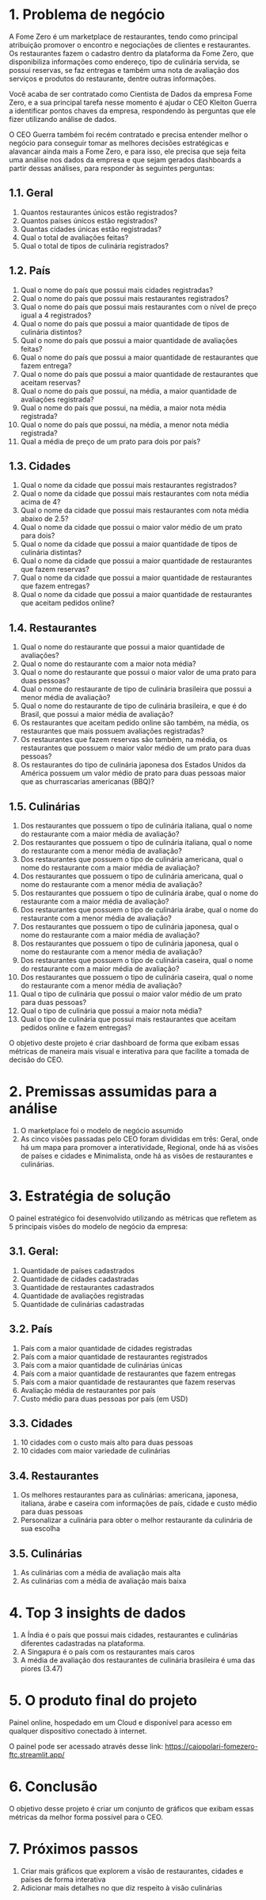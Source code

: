 # 1. Problema de negócio

A Fome Zero é um marketplace de restaurantes, tendo como principal atribuição promover o encontro e negociações de clientes e restaurantes. Os restaurantes fazem o cadastro dentro da plataforma da Fome Zero, que disponibiliza informações como endereço, tipo de culinária servida, se possui reservas, se faz entregas e também uma nota de avaliação dos serviços e produtos do restaurante, dentre outras informações.

Você acaba de ser contratado como Cientista de Dados da empresa Fome Zero, e a sua principal tarefa nesse momento é ajudar o CEO Kleiton Guerra a identificar pontos chaves da empresa, respondendo às perguntas que ele fizer utilizando análise de dados.

O CEO Guerra também foi recém contratado e precisa entender melhor o negócio para conseguir tomar as melhores decisões estratégicas e alavancar ainda mais a Fome Zero, e para isso, ele precisa que seja feita uma análise nos dados da empresa e que sejam gerados dashboards a partir dessas análises, para responder às seguintes perguntas:

## 1.1. Geral

1. Quantos restaurantes únicos estão registrados?
2. Quantos países únicos estão registrados?
3. Quantas cidades únicas estão registradas?
4. Qual o total de avaliações feitas?
5. Qual o total de tipos de culinária registrados?

## 1.2. País

1. Qual o nome do país que possui mais cidades registradas?
2. Qual o nome do país que possui mais restaurantes registrados?
3. Qual o nome do país que possui mais restaurantes com o nível de preço igual a 4
registrados?
4. Qual o nome do país que possui a maior quantidade de tipos de culinária
distintos?
5. Qual o nome do país que possui a maior quantidade de avaliações feitas?
6. Qual o nome do país que possui a maior quantidade de restaurantes que fazem
entrega?
7. Qual o nome do país que possui a maior quantidade de restaurantes que aceitam
reservas?
8. Qual o nome do país que possui, na média, a maior quantidade de avaliações
registrada?
9. Qual o nome do país que possui, na média, a maior nota média registrada?
10. Qual o nome do país que possui, na média, a menor nota média registrada?
11. Qual a média de preço de um prato para dois por país?

## 1.3. Cidades

1. Qual o nome da cidade que possui mais restaurantes registrados?
2. Qual o nome da cidade que possui mais restaurantes com nota média acima de
4?
3. Qual o nome da cidade que possui mais restaurantes com nota média abaixo de
2.5?
4. Qual o nome da cidade que possui o maior valor médio de um prato para dois?
5. Qual o nome da cidade que possui a maior quantidade de tipos de culinária
distintas?
6. Qual o nome da cidade que possui a maior quantidade de restaurantes que fazem
reservas?
7. Qual o nome da cidade que possui a maior quantidade de restaurantes que fazem
entregas?
8. Qual o nome da cidade que possui a maior quantidade de restaurantes que
aceitam pedidos online?

## 1.4. Restaurantes

1. Qual o nome do restaurante que possui a maior quantidade de avaliações?
2. Qual o nome do restaurante com a maior nota média?
3. Qual o nome do restaurante que possui o maior valor de uma prato para duas
pessoas?
4. Qual o nome do restaurante de tipo de culinária brasileira que possui a menor
média de avaliação?
5. Qual o nome do restaurante de tipo de culinária brasileira, e que é do Brasil, que
possui a maior média de avaliação?
6. Os restaurantes que aceitam pedido online são também, na média, os
restaurantes que mais possuem avaliações registradas?
7. Os restaurantes que fazem reservas são também, na média, os restaurantes que
possuem o maior valor médio de um prato para duas pessoas?
8. Os restaurantes do tipo de culinária japonesa dos Estados Unidos da América
possuem um valor médio de prato para duas pessoas maior que as churrascarias
americanas (BBQ)?

## 1.5. Culinárias

1. Dos restaurantes que possuem o tipo de culinária italiana, qual o nome do
restaurante com a maior média de avaliação?
2. Dos restaurantes que possuem o tipo de culinária italiana, qual o nome do
restaurante com a menor média de avaliação?
3. Dos restaurantes que possuem o tipo de culinária americana, qual o nome do
restaurante com a maior média de avaliação?
4. Dos restaurantes que possuem o tipo de culinária americana, qual o nome do
restaurante com a menor média de avaliação?
5. Dos restaurantes que possuem o tipo de culinária árabe, qual o nome do
restaurante com a maior média de avaliação?
6. Dos restaurantes que possuem o tipo de culinária árabe, qual o nome do
restaurante com a menor média de avaliação?
7. Dos restaurantes que possuem o tipo de culinária japonesa, qual o nome do
restaurante com a maior média de avaliação?
8. Dos restaurantes que possuem o tipo de culinária japonesa, qual o nome do
restaurante com a menor média de avaliação?
9. Dos restaurantes que possuem o tipo de culinária caseira, qual o nome do
restaurante com a maior média de avaliação?
10. Dos restaurantes que possuem o tipo de culinária caseira, qual o nome do
restaurante com a menor média de avaliação?
11. Qual o tipo de culinária que possui o maior valor médio de um prato para duas
pessoas?
12. Qual o tipo de culinária que possui a maior nota média?
13. Qual o tipo de culinária que possui mais restaurantes que aceitam pedidos
online e fazem entregas?

O objetivo deste projeto é criar dashboard de forma que exibam essas métricas de maneira mais visual e interativa para que facilite a tomada de decisão do CEO.

# 2. Premissas assumidas para a análise

1. O marketplace foi o modelo de negócio assumido
2. As cinco visões passadas pelo CEO foram divididas em três: Geral, onde há um mapa para promover a interatividade, Regional, onde há as visões de países e cidades e Minimalista, onde há as visões de restaurantes e culinárias.

# 3. Estratégia de solução

O painel estratégico foi desenvolvido utilizando as métricas que refletem as 5 principais visões do modelo de negócio da empresa:

## 3.1. Geral:

1. Quantidade de países cadastrados
2. Quantidade de cidades cadastradas
3. Quantidade de restaurantes cadastrados
4. Quantidade de avaliações registradas
5. Quantidade de culinárias cadastradas

## 3.2. País

1. País com a maior quantidade de cidades registradas
2. País com a maior quantidade de restaurantes registrados
3. País com a maior quantidade de culinárias únicas
4. País com a maior quantidade de restaurantes que fazem entregas
5. País com a maior quantidade de restaurantes que fazem reservas
6. Avaliação média de restaurantes por país
7. Custo médio para duas pessoas por país (em USD)


## 3.3. Cidades

1. 10 cidades com o custo mais alto para duas pessoas
2. 10 cidades com maior variedade de culinárias

## 3.4. Restaurantes

1. Os melhores restaurantes para as culinárias: americana, japonesa, italiana, árabe e caseira com informações de país, cidade e custo médio para duas pessoas
2. Personalizar a culinária para obter o melhor restaurante da culinária de sua escolha

## 3.5. Culinárias

1. As culinárias com a média de avaliação mais alta
2. As culinárias com a média de avaliação mais baixa

# 4. Top 3 insights de dados

1. A Índia é o país que possui mais cidades, restaurantes e culinárias diferentes cadastradas na plataforma.
2. A Singapura é o país com os restaurantes mais caros
3. A média de avaliação dos restaurantes de culinária brasileira é uma das piores (3.47)

# 5. O produto final do projeto

Painel online, hospedado em um Cloud e disponível para acesso em
qualquer dispositivo conectado à internet.

O painel pode ser acessado através desse link: https://caiopolari-fomezero-ftc.streamlit.app/

# 6. Conclusão

O objetivo desse projeto é criar um conjunto de gráficos que exibam essas métricas da melhor forma possível para o CEO.

# 7. Próximos passos

1. Criar mais gráficos que explorem a visão de restaurantes, cidades e países de forma interativa
2. Adicionar mais detalhes no que diz respeito à visão culinárias
